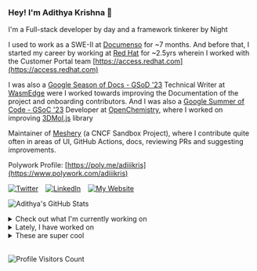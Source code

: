 ### Hey! I'm Adithya Krishna 👋
I'm a Full-stack developer by day and a framework tinkerer by Night
  
I used to work as a SWE-II at [Documenso](https://documenso.com) for ~7 months. And before that, I started my career by working at [Red Hat](https://redhat.com) for ~2.5yrs wherein I worked with the Customer Portal team [https://access.redhat.com](https://access.redhat.com)

I was also a [Google Season of Docs - GSoD '23](https://developers.google.com/season-of-docs) Technical Writer at [WasmEdge](https://github.com/WasmEdge) were I worked towards improving the Documentation of the project and onboarding contributors. And I was also a [Google Summer of Code - GSoC '23](https://summerofcode.withgoogle.com/) Developer at [OpenChemistry](https://openchemistry.org), where I worked on improving [3DMol.js](https://github.com/3dmol/3Dmol.js) library

Maintainer of [Meshery](https://github.com/meshery) (a CNCF Sandbox Project), where I contribute quite often in areas of UI, GitHub Actions, docs, reviewing PRs and suggesting improvements.

Polywork Profile: [https://poly.me/adiiikris](https://www.polywork.com/adiiikris)

[![Twitter](https://img.shields.io/badge/-@adii_kris-%231DA1F2?style=for-the-badge&logo=twitter&logoColor=ffffff)](https:/twitter.adikris.in) &ensp;
[![LinkedIn](https://img.shields.io/badge/-Adithya%20Krishna-%230A67C3?style=for-the-badge&logo=linkedin&logoColor=ffffff)](https://linkedin.adikris.in/) &ensp;
[![My Website](https://img.shields.io/badge/-My%20Website-%230A67C3?style=for-the-badge)](https://adikris.in/)



![Adithya's GitHub Stats](https://github-readme-stats.vercel.app/api?username=adithyaakrishna&show_icons=true&hide_border=true&title_color=fff&icon_color=79ff97&text_color=9f9f9f&bg_color=151515)


<details>
  <summary>Check out what I'm currently working on</summary>
  
  - [tensorlakeai/indexify](https://github.com/tensorlakeai/indexify) - A realtime serving engine for Data-Intensive Generative AI Applications (3 days ago)
  - [adithyaakrishna/blog](https://github.com/adithyaakrishna/blog) - My Memoirs (1 week ago)
  - [reclaimprotocol/docs](https://github.com/reclaimprotocol/docs) - Documentation for Reclaim Protocol (1 week ago)
  - [adithyaakrishna/moondream-ts](https://github.com/adithyaakrishna/moondream-ts) - Moondream TS Client (3 weeks ago)
  - [reclaimprotocol/attestor-core](https://github.com/reclaimprotocol/attestor-core) - The attestor-core (aka witness server) securely intermediates internet data exchange, using TLS and zero-knowledge proofs to verify and sign user claims with minimal information disclosure. (1 month ago)
</details>

<details>
  <summary>Lately, I have worked on</summary>
  
</details>

<details>
  <summary>These are super cool</summary>
  
  - [slai-labs/get-beam](https://github.com/slai-labs/get-beam) - Run GPU inference and training jobs on serverless infrastructure that scales with you. (1 day ago)
  - [VapiAI/client-sdk-web](https://github.com/VapiAI/client-sdk-web) - This package lets you start Vapi calls directly in your webapp. (2 days ago)
  - [fuma-nama/fumadocs](https://github.com/fuma-nama/fumadocs) - The beautiful docs framework with Next.js. Alternative to Nextra (3 weeks ago)
  - [hey-api/openapi-ts](https://github.com/hey-api/openapi-ts) - 🚀 The OpenAPI to TypeScript codegen. Generate clients, SDKs, validators, and more. Support: @mrlubos (4 weeks ago)
  - [dockur/macos](https://github.com/dockur/macos) - OSX (macOS) inside a Docker container. (1 month ago)
</details>

<br> 

![Profile Visitors Count](https://profile-counter.glitch.me/adithyaakrishna/count.svg)
